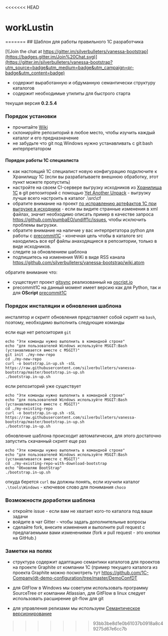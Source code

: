 <<<<<<< HEAD
# workLustin
=======
﻿## Шаблон для работы правильного 1С разработчика

[![Join the chat at https://gitter.im/silverbulleters/vanessa-bootstrap](https://badges.gitter.im/Join%20Chat.svg)](https://gitter.im/silverbulleters/vanessa-bootstrap?utm_source=badge&utm_medium=badge&utm_campaign=pr-badge&utm_content=badge)

* содержит выработанную и обдуманную семантически структуру каталогов
* содержит необходимые утилиты для быстрого старта

текущая версия **0.2.5.4**

### Порядок установки

* прочитайте [Wiki](https://github.com/silverbulleters/vanessa-bootstrap/wiki/%D0%A0%D0%B5%D0%BA%D0%BE%D0%BC%D0%B5%D0%BD%D0%B4%D0%B0%D1%86%D0%B8%D0%B8-%D0%BF%D1%80%D0%B0%D0%B2%D0%B8%D0%BB%D1%8C%D0%BD%D1%8B%D0%BC-%D1%80%D0%B0%D0%B7%D1%80%D0%B0%D0%B1%D0%BE%D1%82%D1%87%D0%B8%D0%BA%D0%B0%D0%BC-1%D0%A1)
* склонируйте репозиторий в любое место, чтобы изучить каждый каталог и его предназначение
* не забудьте что git под Windows нужно устанавливать с git:bash интерпретатором

#### Порядок работы 1С специалиста

* как настоящий 1С специалист новую конфигурацию подключите к Хранилищу 1С (если вы разрабатываете внешнюю обработку, этот пункт можете пропустить)
* настройте на своем CI-сервере выгрузку исходников из [Хранилища 1С](http://v8.1c.ru/overview/DeveloperGroupp.htm) в git репозиторий с помощью [Yet Another Unpack](https://github.com/silverbulleters/vanessa-unpack) - выгрузку лучше всего настроить в каталог .\src\cf
* обратите внимание на проект [по исправлению артефактов 1С при выгрузке в исходники](https://github.com/pumbaEO/undiff1c/blob/master/src/undiff1c/undiff1c.py) - если вы видите странные изменения в xml файлах, значит необходимо описать пример в качестве запроса https://github.com/pumbaEO/undiff1c/issues, чтобы исключить проблемы выгрузки.
* обратите внимание на наличие у вас интерпретатора python для работы с [precommit1C](https://github.com/pumbaEO/precommit1c) - конечная цель чтобы в каталоге src находились все epf файлы анаходящиеся в репозитории, только в виде исходников.
* следите за обновлением шаблона
* подпишитесь на изменения WiKi в виде RSS канала https://github.com/silverbulleters/vanessa-bootstrap/wiki.atom

обратите внимание что:

* существует проект [gitsync](https://github.com/EvilBeaver/oscript-library/tree/develop/src/gitsync) реализованный на [oscript.io](http://oscript.io/)
* precommit1C на данный момент имеет версию как для Python, так и для **OScript** [precommit1C](https://github.com/xDrivenDevelopment/precommit1c/)

### Порядок инсталяции и обновления шаблона

инсталятор и скрипт обновления представляет собой скрипт на `bash`, поэтому, необходимо выполнить следующие команды

если еще нет репозитория `git`

```Shell
echo "Эти команды нужно выполнить в командной строке"
echo "для пользователей Windows используйте MSGIT:Bash (устанавливается вместе с MSGIT)"
git init ./my-new-repo
cd ./my-new-repo
curl -o bootstrap.in-up.sh -sSL https://raw.githubusercontent.com/silverbulleters/vanessa-bootstrap/master/bootstrap.in-up.sh
./bootstrap.in-up.sh
```
если репозиторий уже существует

```Shell
echo "Эти команды нужно выполнить в командной строке"
echo "для пользователей Windows используйте MSGIT:Bash (устанавливается вместе с MSGIT)"
cd ./my-existing-repo
curl -o bootstrap.in-up.sh -sSL https://raw.githubusercontent.com/silverbulleters/vanessa-bootstrap/master/bootstrap.in-up.sh
./bootstrap.in-up.sh
```

обновление шаблона происходит автоматически, для этого достаточно запустить скачанный скрипт еще раз

```Shell
echo "Эти команды нужно выполнить в командной строке"
echo "для пользователей Windows используйте MSGIT:Bash (устанавливается вместе с MSGIT)"
cd ./my-existing-repo-with-download-bootstrap
echo "Обновляю BootStrap"
./bootstrap.in-up.sh
```

откуда берется `curl` вы должны понять, если изучили каталог `.\tools\Windows` - ключевое слово для понимания `choco`

### Возможности доработки шаблона

* откройте issue - если вам не хватает кого-то каталога под ваши задачи
* войдите в чат Gitter - чтобы задать дополнительные вопросы
* сделайте fork, внесите изменения и выполните pull request с предлагаемыми вами изменениями (fork и pull request - это кнопки на GitHub.)

### Заметки на полях

* структура содержит адаптацию семантики каталогов для проектов на проекте Graphite от компании 1С (пример текущего каталога из проекта Graphite можно посмотреть тут https://github.com/1C-Company/dt-demo-configuration/tree/master/DemoConfDT

* для GitFlow в Windows мы советуем использовать программу SourceTree от компании Atlassian, для GitFlow в linux следует использовать расширение git-flow для git

* для управления релизами мы используем [Семантическое версионирование](http://semver.org/lang/ru/)
>>>>>>> 93bb3be8d1e0b61037b0918a8c49275d67e6cc7b
